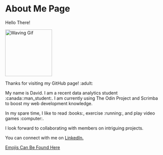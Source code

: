 <!DOCTYPE html>

<html>
  
<head>
  
</head>
  
<body>
 <h1> About Me Page </h1>
 <p> Hello There! </p>
 <img src= "https://media.giphy.com/media/UqGhQEXe4J4ghTTCEi/giphy.gif" width="150x" alt="Waving Gif"> 
 <p> Thanks for visiting my GitHub page! :adult: </p>
 <p> My name is David. I am a recent data analytics student :canada::man_student:. I am currently using The Odin Project and Scrimba to boost my web development knowledge.</p>
 <p> In my spare time, I like to read :books:, exercise :running:, and play video games :computer:. </p>
 <p> I look forward to collaborating with members on intriguing projects. </p>
 <p> You can connect with me on <a href= "https://www.linkedin.com/in/davidlamcanada"> LinkedIn. </a> </p>
</body>
  
</html>

<a href="https://github.com/ikatyang/emoji-cheat-sheet"> Emojis Can Be Found Here </a>
<!--


<!--
**davidlamcanada/davidlamcanada** is a ✨ _special_ ✨ repository because its `README.md` (this file) appears on your GitHub profile.

Here are some ideas to get you started:

- 🔭 I’m currently working on ...
- 🌱 I’m currently learning ...
- 👯 I’m looking to collaborate on ...
- 🤔 I’m looking for help with ...
- 💬 Ask me about ...
- 📫 How to reach me: ...
- 😄 Pronouns: ...
- ⚡ Fun fact: ...
-->

